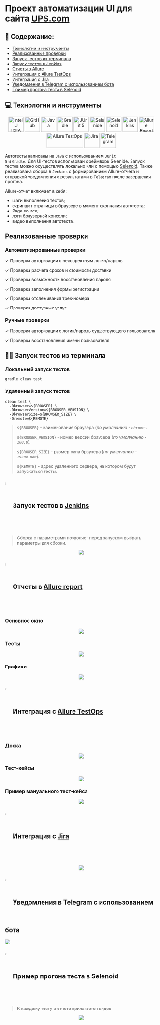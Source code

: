 <h1 >Проект автоматизации UI для сайта <a href="https://www.web.com/ru/ru/Home.page">UPS.com</a></h1>

## :pushpin: Содержание:

* <a href="#tools">Технологии и инструменты</a>
* <a href="#cases">Реализованные проверки</a>
* <a href="#console">Запуск тестов из терминала</a>
* <a href="#jenkins">Запуск тестов в Jenkins</a>
* <a href="#allure">Отчеты в Allure</a>
* <a href="#testops">Интеграция с Allure TestOps</a>
* <a href="#testops">Интеграция с Jira</a>
* <a href="#telegram">Уведомления в Telegram с использованием бота</a>
* <a href="#video">Пример прогона теста в Selenoid</a>

<a id="tools"></a>
## :computer: Технологии и инструменты

<div align="center">
<a href="https://www.jetbrains.com/idea/"><img alt="InteliJ IDEA" height="50" src="images/logo/Intelij_IDEA.svg" width="50"/></a>
<a href="https://github.com/"><img alt="GitHub" height="50" src="images/logo/GitHub.svg" width="50"/></a>  
<a href="https://www.java.com/"><img alt="Java" height="50" src="images/logo/Java.svg" width="50"/></a>
<a href="https://gradle.org/"><img alt="Gradle" height="50" src="images/logo/Gradle.svg" width="50"/></a>  
<a href="https://junit.org/junit5/"><img alt="JUnit 5" height="50" src="images/logo/JUnit5.svg" width="50"/></a>
<a href="https://selenide.org/"><img alt="Selenide" height="50" src="images/logo/Selenide.svg" width="50"/></a>
<a href="https://aerokube.com/selenoid/"><img alt="Selenoid" height="50" src="images/logo/Selenoid.svg" width="50"/></a>
<a href="https://www.jenkins.io/"><img alt="Jenkins" height="50" src="images/logo/Jenkins.svg" width="50"/></a>
<a href="https://github.com/allure-framework/"><img alt="Allure Report" height="50" src="images/logo/Allure_Report.svg" width="50"/></a>
<a href="https://qameta.io/"><img alt="Allure TestOps" height="50" src="images/logo/AllureTestOps.png" width="120"/></a>
<a href="https://www.atlassian.com/software/jira"><img alt="Jira" height="50" src="images/logo/Jira.png" width="50"/></a>  
<a href="https://telegram.org/"><img alt="Telegram" height="50" src="images/logo/Telegram.svg" width="50"/></a>
</div>

Автотесты написаны на <code>Java</code> с использованием <code>JUnit 5</code> и <code>Gradle</code>.
Для UI-тестов использован фреймворк [Selenide](https://selenide.org/).
Запуск тестов можно осуществлять локально или с помощью [Selenoid](https://aerokube.com/selenoid/).
Также реализована сборка в <code>Jenkins</code> с формированием Allure-отчета и отправкой уведомления с результатами в <code>Telegram</code> после завершения прогона.

Allure-отчет включает в себя:
* шаги выполнения тестов;
* скриншот страницы в браузере в момент окончания автотеста;
* Page source;
* логи браузерной консоли;
* видео выполнения автотеста.

<a id="cases"></a>
## Реализованные проверки

### Автоматизированные проверки
✓ Проверка авторизации с некорректным логин/пароль

✓ Проверка расчета сроков и стоимости доставки

✓ Проверка возможности восстановления пароля

✓ Проверка заполнения формы регистрации

✓ Проверка отслеживания трек-номера

✓ Проверка доступных услуг

### Ручные проверки
✓ Проверка авторизации с логин/пароль существующего пользователя

✓ Проверка восстановления имени пользователя


<a id="console"></a>
## :running_woman: Запуск тестов из терминала
### Локальный запуск тестов

```
gradle clean test 
```

### Удаленный запуск тестов

```
clean test \
  -Dbrowser=${BROWSER} \
  -DbrowserVersion=${BROWSER_VERSION} \
  -DbrowserSize=${BROWSER_SIZE} \
  -Dremote=${REMOTE}
```

> `${BROWSER}` - наименование браузера (_по умолчанию - <code>chrome</code>_).
>
> `${BROWSER_VERSION}` - номер версии браузера (_по умолчанию - <code>100.0</code>_).
>
> `${BROWSER_SIZE}` - размер окна браузера (_по умолчанию - <code>1920x1080</code>_).
>
> `${REMOTE}` - адрес удаленного сервера, на котором будут запускаться тесты.

<a id="jenkins"></a>
## <img width="4%" style="vertical-align:middle" title="Jenkins" src="images/logo/Jenkins.svg"> Запуск тестов в <a target="_blank" href="https://jenkins.autotests.cloud/job/OGaidukova-ups-autotests/"> Jenkins </a>

> Сборка с параметрами позволяет перед запуском выбрать параметры для сборки.

<p align="center">
<img src="images/screenshots/jenkins.png"/></a>
</p>

<a id="allure"></a>
## <img width="4%" style="vertical-align:middle" title="Allure Report" src="images/logo/Allure_Report.svg"> Отчеты в <a target="_blank" href="https://jenkins.autotests.cloud/job/OGaidukova-ups-autotests/9/allure/"> Allure report </a>

### Основное окно

<p align="center">
<img src="images/screenshots/AllureOverview.png">
</p>

### Тесты

<p align="center">
<img src="images/screenshots/AllureBehaviors.png">
</p>

### Графики

<p align="center">
<img src="images/screenshots/AllureGraphs.png">
</p>

<a id="testops"></a>
## <img width="4%" style="vertical-align:middle" title="Allure Report" src="images/logo/AllureTestOps.png"> Интеграция с <a target="_blank" href="https://allure.autotests.cloud/project/1889/test-cases?treeId=3631"> Allure TestOps </a>

### Доска
<p align="center">
<img src="images/screenshots/AllureTestOpsDashboard.png">
</p>

### Тест-кейсы
<p align="center">
<img src="images/screenshots/AllureTestCases.png">
</p>

### Пример мануального тест-кейса
<p align="center">
<img src="images/screenshots/AllureTestOpsManualTest.png">
</p>


<a id="jira"></a>
## <img width="4%" style="vertical-align:middle" title="Allure Report" src="images/logo/Jira.png"> Интеграция с <a target="_blank" href="https://jira.autotests.cloud/browse/HOMEWORK-540"> Jira </a>
<p align="center">
<img src="images/screenshots/Jira.png">
</p>

<a id="telegram"></a>
## <img width="4%" style="vertical-align:middle" title="Allure Report" src="images/logo/Telegram.svg"> Уведомления в Telegram с использованием бота

<p>
<img src="images/screenshots/TelegramBot.png">
</p>

<a id="video"></a>
## <img width="4%" style="vertical-align:middle" title="Allure Report" src="images/logo/Selenoid.svg"> Пример прогона теста в Selenoid

> К каждому тесту в отчете прилагается видео
<p align="center">
  <img src="images/video/video.gif">
</p>
